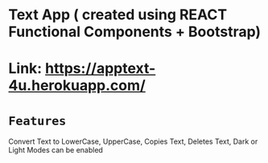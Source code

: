 # Text App ( created using REACT Functional Components + Bootstrap)



# Link: https://apptext-4u.herokuapp.com/



# `Features`

Convert Text to LowerCase, UpperCase, Copies Text, Deletes Text, Dark or Light Modes can be enabled

